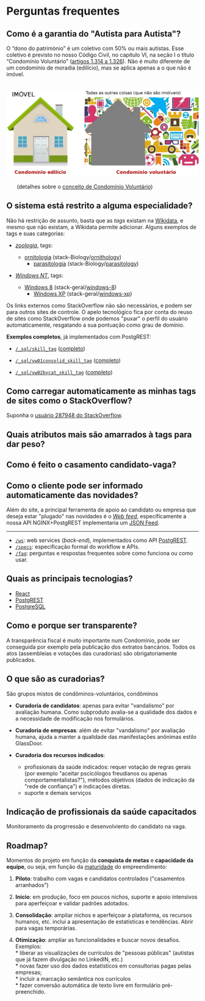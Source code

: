 # Perguntas frequentes

## Como é a garantia do "Autista para Autista"?

O “dono do patrimònio” é um coletivo com 50% ou mais autistas. Esse coletivo é previsto no nosso Código Civil, no capítulo VI, na seção I o título “Condomínio Voluntário” ([artigos 1.314 a 1.326](http://www.planalto.gov.br/ccivil_03/Leis/2002/L10406.htm#parteespeciallivroiiitituloiiicapitulovise%C3%A7aoi)). Não é muito diferente de um condomínio de moradia (edilício), mas se aplica apenas a o que não é imóvel.

&nbsp;&nbsp;&nbsp;&nbsp;&nbsp;&nbsp;&nbsp;<img src="../assets/img/condominioVoluntario.png" alt="drawing" width="620"/>

&nbsp;&nbsp;&nbsp;&nbsp;&nbsp;&nbsp;&nbsp;(detalhes sobre o [conceito de Condomínio Voluntário](https://medium.com/@peterkrauss/condom%C3%ADnio-volunt%C3%A1rio-a-propriedade-comum-que-descentraliza-os-direitos-da-propriedade-privada-5bc92081fd82))

## O sistema está restrito a alguma especialidade?

Não há restrição de assunto, basta que as *tags* existam na [Wikidata](http://wikidata.org), e mesmo que não existam, a Wikidata permite adicionar.
Alguns exemplos de tags e suas categorias:

* [_zoologia_](http://www.wikidata.org/entity/Q431), tags:
   - [ornitologia](http://www.wikidata.org/entity/Q44703) (stack-Biology/[ornithology](https://biology.stackexchange.com/tags/ornithology))
	 - [parasitologia](http://www.wikidata.org/entity/Q180502) (stack-Biology/[parasitology](https://biology.stackexchange.com/tags/parasitology))

* [_Windows NT_](http://www.wikidata.org/entity/Q486487), tags:
  - [Windows 8](http://www.wikidata.org/entity/Q5046) (stack-geral/[windows-8](https://stackoverflow.com/tags/windows-8))
	  - [Windows XP](http://www.wikidata.org/entity/Q11248) (stack-geral/[windows-xp](https://stackoverflow.com/tags/windows-xp))

Os links externos como StackOverflow não são necessários, e podem ser para outros sites de controle.
O apelo tecnológico fica por conta do reuso de sites como StackOverflow onde podemos "puxar" o perfil do usuário automaticamente, resgatando a sua pontuação como grau de domínio.

**Exemplos completos**, já implementados com PostgREST:

* [`/_sql/skill_tag`](http://hacka.c-qr.org/_sql/skill_tag?limit=50&offset=100) ([completo](http://hacka.c-qr.org/_sql/skill_tag))

* [`/_sql/vw01consolid_skill_tag`](http://hacka.c-qr.org/_sql/vw01consolid_skill_tag?limit=50&offset=100) ([completo](http://hacka.c-qr.org/_sql/vw01consolid_skill_tag))

* [`/_sql/vw02bycat_skill_tag`](http://hacka.c-qr.org/_sql/vw02bycat_skill_tag?limit=50&offset=100) ([completo](http://hacka.c-qr.org/_sql/vw02bycat_skill_tag))

## Como carregar automaticamente as minhas tags de sites como o StackOverflow?
Suponha o [usuário 287948 do StackOverflow](https://stackoverflow.com/users/287948).

## Quais atributos mais são amarrados à tags para dar peso?

## Como é feito o casamento candidato-vaga?

## Como o cliente pode ser informado automaticamente das novidades?
Além do site, a principal ferramenta de apoio ao candidato ou empresa que deseja estar "plugado"
nas novidades é o [_Web feed_](https://en.wikipedia.org/wiki/Web_feed), especificamente a nossa API NGINX+PostgREST implementaria um [JSON Feed](https://en.wikipedia.org/wiki/JSON_Feed).

------

* [`/ws`](ws):  web services (*back-end*), implementados como API [PostgREST](http://postgrest.org/en/v7.0.0/).
* [`/specs`](specs): especificação formal do workflow e APIs.
* [`/faq`](faq): perguntas e respostas frequentes sobre como funciona ou como usar.

## Quais as principais tecnologias?

* [React](https://reactjs.org/)
* [PostgREST](http://postgrest.org/en/v7.0.0/)
* [PostgreSQL](https://www.postgresql.org/)

## Como e porque ser transparente?
A transparência fiscal é muito importante num Condomínio, pode ser conseguida  por exemplo pela publicação dos extratos bancários. Todos os atos (assembleias e votações das curadorias) são obrigatoriamente publicados.

## O que são as curadorias?
São grupos mistos de condôminos-voluntários, condôminos

* **Curadoria de candidatos**: apenas para evitar "vandalismo" por avaliação humana. Como subproduto avalia-se a qualidade dos dados e a necessidade de modificação nos formulários.

* **Curadoria de empresas**: além de  evitar "vandalismo" por avaliação humana, ajuda a manter a qualidade das manifestações anônimas estilo GlassDoor.

* **Curadoria dos recursos indicados**:
  - profissionais da saúde indicados: requer votação de regras gerais (por exemplo "aceitar pscicólogos freudianos ou apenas comportamentalistas?"), métodos objetivos (dados de indicação da  "rede de confiança") e indicações diretas.   
  - suporte e demais serviços

## Indicação de profissionais da saúde capacitados

Monitoramento da progrressão e desenvolviento do candidato na vaga.

## Roadmap?

Momentos do projeto em função da **conquista de metas** e **capacidade da equipe**, ou seja, em função da [maturidade](https://en.wikipedia.org/wiki/Capability_Maturity_Model_Integration) do empreendimento:

1. **Piloto**: trabalho com vagas e candidatos controlados ("casamentos arranhados")

2. **Inicio**: em produção, foco em poucos nichos, suporte e apoio intensivos para aperfeiçoar e validar padrões adotados.

3. **Consolidação**: ampliar nichos e aperfeiçoar a plataforma, os recursos humanos, etc. inclui a apresentação de estatísticas e tendências. Abrir para vagas temporárias.

4. **Otimização**: ampliar as funcionalidades e buscar novos desafios. Exemplos:<br/> * liberar as visualizações de currículos de "pessoas públicas" (autistas que já fazem divulgação no LinkedIN, etc.)<br/> * novas  fazer uso dos dados estatísticos em consultorias pagas pelas empresas;  <br/> * incluir a marcação semântica nos currículos<br/> * fazer conversão automática de texto livre em formulário pré-preenchido.

<!-- processos seletivos adaptados -->
